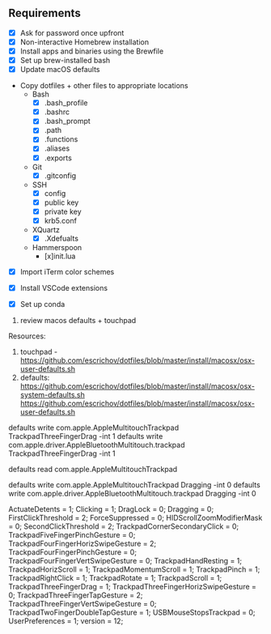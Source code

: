 ## Requirements
   - [x] Ask for password once upfront
   - [x] Non-interactive Homebrew installation
   - [x] Install apps and binaries using the Brewfile
   - [x] Set up brew-installed bash 
   - [x] Update macOS defaults
   - Copy dotfiles + other files to appropriate locations
     - Bash
       - [x] .bash_profile
       - [x] .bashrc
       - [x] .bash_prompt
       - [x] .path
       - [x] .functions
       - [x] .aliases
       - [x] .exports
     - Git
       - [x] .gitconfig
     - SSH
       - [x] config
       - [x] public key
       - [x] private key
       - [x] krb5.conf
     - XQuartz
       - [x] .Xdefualts
     - Hammerspoon
       - [x]init.lua
   - [x] Import iTerm color schemes
   - [x] Install VSCode extensions
   - [x] Set up conda



1. review macos defaults + touchpad

Resources:
1. touchpad - https://github.com/escrichov/dotfiles/blob/master/install/macosx/osx-user-defaults.sh
2. defaults: https://github.com/escrichov/dotfiles/blob/master/install/macosx/osx-system-defaults.sh https://github.com/escrichov/dotfiles/blob/master/install/macosx/osx-user-defaults.sh 


defaults write com.apple.AppleMultitouchTrackpad TrackpadThreeFingerDrag -int 1
defaults write com.apple.driver.AppleBluetoothMultitouch.trackpad TrackpadThreeFingerDrag -int 1

defaults read com.apple.AppleMultitouchTrackpad

defaults write com.apple.AppleMultitouchTrackpad Dragging -int 0
defaults write com.apple.driver.AppleBluetoothMultitouch.trackpad Dragging -int 0

ActuateDetents = 1;
Clicking = 1;
DragLock = 0;
Dragging = 0;
FirstClickThreshold = 2;
ForceSuppressed = 0;
HIDScrollZoomModifierMask = 0;
SecondClickThreshold = 2;
TrackpadCornerSecondaryClick = 0;
TrackpadFiveFingerPinchGesture = 0;
TrackpadFourFingerHorizSwipeGesture = 2;
TrackpadFourFingerPinchGesture = 0;
TrackpadFourFingerVertSwipeGesture = 0;
TrackpadHandResting = 1;
TrackpadHorizScroll = 1;
TrackpadMomentumScroll = 1;
TrackpadPinch = 1;
TrackpadRightClick = 1;
TrackpadRotate = 1;
TrackpadScroll = 1;
TrackpadThreeFingerDrag = 1;
TrackpadThreeFingerHorizSwipeGesture = 0;
TrackpadThreeFingerTapGesture = 2;
TrackpadThreeFingerVertSwipeGesture = 0;
TrackpadTwoFingerDoubleTapGesture = 1;
USBMouseStopsTrackpad = 0;
UserPreferences = 1;
version = 12;